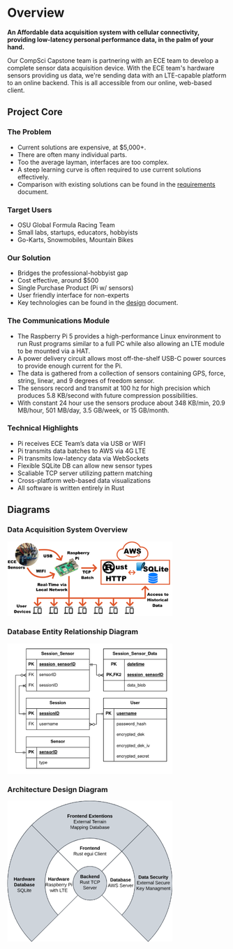 
# Overview

**An Affordable data acquisition system with cellular connectivity, providing low-latency personal performance data, in the palm of your hand.**

Our CompSci Capstone team is partnering with an ECE team to develop a complete sensor data acquisition device. With the ECE team's hardware sensors providing us data, we're sending data with an LTE-capable platform to an online backend. This is all accessible from our online, web-based client.

## Project Core

### The Problem

- Current solutions are expensive, at $5,000+.
- There are often many individual parts.
- Too the average layman, interfaces are too complex.
- A steep learning curve is often required to use current solutions effectively.
- Comparison with existing solutions can be found in the [requirements](specification.md##2.4-Market-Assessment-and-Competition) document.

### Target Users

- OSU Global Formula Racing Team
- Small labs, startups, educators, hobbyists
- Go-Karts, Snowmobiles, Mountain Bikes

### Our Solution

- Bridges the professional-hobbyist gap
- Cost effective, around $500
- Single Purchase Product (Pi w/ sensors)
- User friendly interface for non-experts
- Key technologies can be found in the [design](design.md##1.3-Technologies-Frameworks-and-Patterns) document.

### The Communications Module

- The Raspberry Pi 5 provides a high-performance Linux environment to run Rust programs similar to a full PC while also allowing an LTE module to be mounted via a HAT.
- A power delivery circuit allows most off-the-shelf USB-C power sources to provide enough current for the Pi.
- The data is gathered from a collection of sensors containing GPS, force, string, linear, and 9 degrees of freedom sensor.
- The sensors record and transmit at 100 hz for high precision which produces 5.8 KB/second with future compression possibilities.
- With constant 24 hour use the sensors produce about 348 KB/min, 20.9 MB/hour, 501 MB/day, 3.5 GB/week, or 15 GB/month.


### Technical Highlights

- Pi receives ECE Team’s data via USB or WIFI
- Pi transmits data batches to AWS via 4G LTE
- Pi transmits low-latency data via WebSockets
- Flexible SQLite DB can allow new sensor types
- Scaliable TCP server utilizing pattern matching
- Cross-platform web-based data visualizations
- All software is written entirely in Rust

## Diagrams

### Data Acquisition System Overview

<!-- <center> -->
<!-- <p>Data Acquisition System Overview</p> -->

<!-- ![System Block Diagram](/img/blkDiag.png) -->
<img src="/img/blkDiag.png" width="75%" />
<!-- </center> -->

### Database Entity Relationship Diagram

<!-- <center> -->
<img src="/img/db-ERD.png" width="75%" />
<!-- </center> -->

### Architecture Design Diagram

<!-- <center> -->
<img src="/img/archDiagram.png" width="75%" />
<!-- </center> -->
